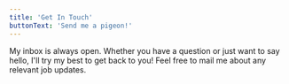 ```yaml
---
title: 'Get In Touch'
buttonText: 'Send me a pigeon!'
---
```


My inbox is always open. Whether you have a question or just want to say hello, I'll try my best to get back to you! Feel free to mail me about any relevant job updates.
